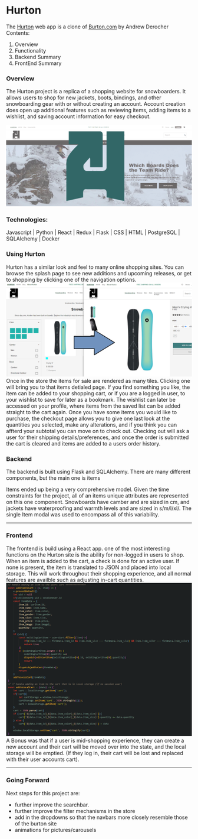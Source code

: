 # Hurton
The [Hurton](https://hurton.herokuapp.com/) web app is a clone of [Burton.com](https://burton.com) by Andrew Derocher
Contents:
 1. Overview
 2. Functionality
 3. Backend Summary
 4. FrontEnd Summary
 
### Overview

The Hurton project is a replica of a shopping website for snowboarders. It allows users to shop for new jackets, boots, bindings, and other snowboarding gear with or without creating an account. Account creation does open up additional features such as reviewing items, adding items to a wishlist, and saving account information for easy checkout.

![](PlanningDocs/ReadMePics/ReadMeCover.png)

### Technologies:
Javascript | Python | React | Redux | Flask | CSS | HTML | PostgreSQL | SQLAlchemy | Docker

### Using Hurton
Hurton has a similar look and feel to many online shopping sites. You can browse the splash page to see new additions and upcoming releases, or get to shopping by clicking one of the navigation options. 
![](PlanningDocs/ReadMePics/Store-Sample.png)
Once in the store the items for sale are rendered as many tiles. Clicking one will bring you to that items detialed page. If you find something you like, the item can be added to your shopping cart, or if you are a logged in user, to your wishlist to save for later as a bookmark. The wishlist can later be accessed on your profile, where items from the saved list can be added straight to the cart again.
Once you have some items you would like to purchase, the checkout page allows you to give one last look at the quantities you selected, make any alterations, and if you think you can affterd your subtotal you can move on to check out.
Checking out will ask a user for their shipping details/preferences, and once the order is submitted the cart is cleared and items are added to a users order history.

### Backend
The backend is built using Flask and SQLAlchemy. There are many different components, but the main one is items

Items ended up being a very comprehensive model. Given the time constraints for the project, all of an items unique attributes are represented on this one component. Snowboards have camber and are sized in cm, and jackets have waterproofing and warmth levels and are sized in s/m/l/xl/. The single Item modal was used to encompass all of this variability. 

---

### Frontend
The frontend is build using a React app. one of the most interesting functions on the Hurton site is the ability for non-logged in users to shop. When an item is added to the cart, a check is done for an active user. If none is present, the item is translated to JSON and placed into local storage. This will work throughout their shopping experience, and all normal features are availble such as adjusting in-cart quantities. 
![](PlanningDocs/ReadMePics/add-to-local.PNG)
A Bonus was that if a user is mid-shopping experience, they can create a new account and their cart will be moved over into the state, and the local storage will be emptied. (If they log in, their cart will be lost and replaced with their user accounts cart).


---
### Going Forward

Next steps for this project are:
 - further improve the searchbar. 
 - further improve the filter mechanisms in the store
 - add in the dropdowns so that the navbars more closely resemble those of the burton site
 - animations for pictures/carousels
